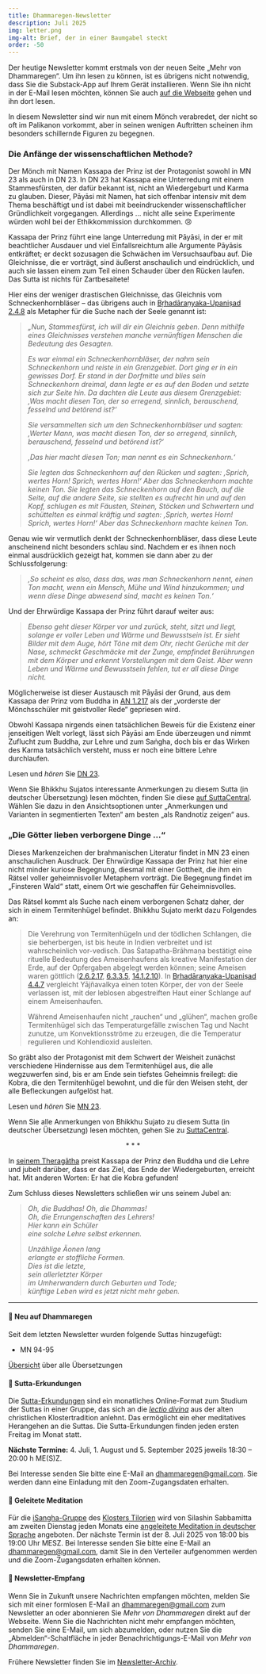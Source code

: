 ```yaml
---
title: Dhammaregen-Newsletter
description: Juli 2025
img: letter.png
img-alt: Brief, der in einer Baumgabel steckt
order: -50
---
```


Der heutige Newsletter kommt erstmals von der neuen Seite „Mehr von Dhammaregen“. Um ihn lesen zu können, ist es übrigens nicht notwendig, dass Sie die Substack-App auf Ihrem Gerät installieren. Wenn Sie ihn nicht in der E-Mail lesen möchten, können Sie auch [auf die Webseite](https://mehr.dhammaregen.net/s/dhammaregen-newsletter) gehen und ihn dort lesen.

In diesem Newsletter sind wir nun mit einem Mönch verabredet, der nicht so oft im Palikanon vorkommt, aber in seinen wenigen Auftritten scheinen ihm besonders schillernde Figuren zu begegnen.

### Die Anfänge der wissenschaftlichen Methode?

Der Mönch mit Namen Kassapa der Prinz ist der Protagonist sowohl in MN 23 als auch in DN 23. In DN 23 hat Kassapa eine Unterredung mit einem Stammesfürsten, der dafür bekannt ist, nicht an Wiedergeburt und Karma zu glauben. Dieser, Pāyāsi mit Namen, hat sich offenbar intensiv mit dem Thema beschäftigt und ist dabei mit beeindruckender wissenschaftlicher Gründlichkeit vorgegangen. Allerdings … nicht alle seine Experimente würden wohl bei der Ethikkommission durchkommen. 😢

Kassapa der Prinz führt eine lange Unterredung mit Pāyāsi, in der er mit beachtlicher Ausdauer und viel Einfallsreichtum alle Argumente Pāyāsis entkräftet; er deckt sozusagen die Schwächen im Versuchsaufbau auf. Die Gleichnisse, die er vorträgt, sind äußerst anschaulich und eindrücklich, und auch sie lassen einem zum Teil einen Schauder über den Rücken laufen. Das Sutta ist nichts für Zartbesaitete!

Hier eins der weniger drastischen Gleichnisse, das Gleichnis vom Schneckenhornbläser – das übrigens auch in [Bṛhadāraṇyaka-Upaniṣad 2.4.8](https://archive.org/details/sechzigupanishad00deusuoft/page/416/mode/2up?view=theater) als Metapher für die Suche nach der Seele genannt ist:

>*„Nun, Stammesfürst, ich will dir ein Gleichnis geben. Denn mithilfe eines Gleichnisses verstehen manche vernünftigen Menschen die Bedeutung des Gesagten.*
>
>*Es war einmal ein Schneckenhornbläser, der nahm sein Schneckenhorn und reiste in ein Grenzgebiet. Dort ging er in ein gewisses Dorf. Er stand in der Dorfmitte und blies sein Schneckenhorn dreimal, dann legte er es auf den Boden und setzte sich zur Seite hin. Da dachten die Leute aus diesem Grenzgebiet: ‚Was macht diesen Ton, der so erregend, sinnlich, berauschend, fesselnd und betörend ist?‘*
>
>*Sie versammelten sich um den Schneckenhornbläser und sagten: ‚Werter Mann, was macht diesen Ton, der so erregend, sinnlich, berauschend, fesselnd und betörend ist?‘*
>
>*‚Das hier macht diesen Ton; man nennt es ein Schneckenhorn.‘*
>
>*Sie legten das Schneckenhorn auf den Rücken und sagten: ‚Sprich, wertes Horn! Sprich, wertes Horn!‘ Aber das Schneckenhorn machte keinen Ton. Sie legten das Schneckenhorn auf den Bauch, auf die Seite, auf die andere Seite, sie stellten es aufrecht hin und auf den Kopf, schlugen es mit Fäusten, Steinen, Stöcken und Schwertern und schüttelten es einmal kräftig und sagten: ‚Sprich, wertes Horn! Sprich, wertes Horn!‘ Aber das Schneckenhorn machte keinen Ton.*

Genau wie wir vermutlich denkt der Schneckenhornbläser, dass diese Leute anscheinend nicht besonders schlau sind. Nachdem er es ihnen noch einmal ausdrücklich gezeigt hat, kommen sie dann aber zu der Schlussfolgerung:

>*‚So scheint es also, dass das, was man Schneckenhorn nennt, einen Ton macht, wenn ein Mensch, Mühe und Wind hinzukommen; und wenn diese Dinge abwesend sind, macht es keinen Ton.‘*

Und der Ehrwürdige Kassapa der Prinz führt darauf weiter aus:

>*Ebenso geht dieser Körper vor und zurück, steht, sitzt und liegt, solange er voller Leben und Wärme und Bewusstsein ist. Er sieht Bilder mit dem Auge, hört Töne mit dem Ohr, riecht Gerüche mit der Nase, schmeckt Geschmäcke mit der Zunge, empfindet Berührungen mit dem Körper und erkennt Vorstellungen mit dem Geist. Aber wenn Leben und Wärme und Bewusstsein fehlen, tut er all diese Dinge nicht.*

Möglicherweise ist dieser Austausch mit Pāyāsi der Grund, aus dem Kassapa der Prinz vom Buddha in [AN 1.217](https://dhammaregen.net/#/sutta/an1.217:1.1/de/sabbamitta) als der „vorderste der Mönchsschüler mit geistvoller Rede“ gepriesen wird. 

Obwohl Kassapa nirgends einen tatsächlichen Beweis für die Existenz einer jenseitigen Welt vorlegt, lässt sich Pāyāsi am Ende überzeugen und nimmt Zuflucht zum Buddha, zur Lehre und zum Saṅgha, doch bis er das Wirken des Karma tatsächlich versteht, muss er noch eine bittere Lehre durchlaufen.

Lesen und *hören* Sie [DN 23](https://dhammaregen.net/#/sutta/dn23/de/sabbamitta).

Wenn Sie Bhikkhu Sujatos interessante Anmerkungen zu diesem Sutta (in deutscher Übersetzung) lesen möchten, finden Sie diese [auf SuttaCentral](https://suttacentral.net/dn23/de/sabbamitta?lang=de&layout=linebyline&reference=main&notes=sidenotes&highlight=false&script=latin). Wählen Sie dazu in den Ansichtsoptionen unter „Anmerkungen und Varianten in segmentierten Texten“ am besten „als Randnotiz zeigen“ aus.

### „Die Götter lieben verborgene Dinge …“

Dieses Markenzeichen der brahmanischen Literatur findet in MN 23 einen anschaulichen Ausdruck. Der Ehrwürdige Kassapa der Prinz hat hier eine nicht minder kuriose Begegnung, diesmal mit einer Gottheit, die ihm ein Rätsel voller geheimnisvoller Metaphern vorträgt. Die Begegnung findet im „Finsteren Wald“ statt, einem Ort wie geschaffen für Geheimnisvolles.

Das Rätsel kommt als Suche nach einem verborgenen Schatz daher, der sich in einem Termitenhügel befindet. Bhikkhu Sujato merkt dazu Folgendes an:

>Die Verehrung von Termitenhügeln und der tödlichen Schlangen, die sie beherbergen, ist bis heute in Indien verbreitet und ist wahrscheinlich vor-vedisch. Das Śatapatha-Brāhmaṇa bestätigt eine rituelle Bedeutung des Ameisenhaufens als kreative Manifestation der Erde, auf der Opfergaben abgelegt werden können; seine Ameisen waren göttlich ([2.6.2.17](https://www.wisdomlib.org/hinduism/book/satapatha-brahmana-english/d/doc63171.html), [6.3.3.5](https://www.wisdomlib.org/hinduism/book/satapatha-brahmana-english/d/doc63298.html), [14.1.2.10](https://www.wisdomlib.org/hinduism/book/satapatha-brahmana-english/d/doc63532.html)). In [Bṛhadāraṇyaka-Upaniṣad 4.4.7](https://archive.org/details/sechzigupanishad00deusuoft/page/476/mode/2up?view=theater) vergleicht Yājñavalkya einen toten Körper, der von der Seele verlassen ist, mit der leblosen abgestreiften Haut einer Schlange auf einem Ameisenhaufen.
>
>Während Ameisenhaufen nicht „rauchen“ und „glühen“, machen große Termitenhügel sich das Temperaturgefälle zwischen Tag und Nacht zunutze, um Konvektionsströme zu erzeugen, die die Temperatur regulieren und Kohlendioxid ausleiten.

So gräbt also der Protagonist mit dem Schwert der Weisheit zunächst verschiedene Hindernisse aus dem Termitenhügel aus, die alle wegzuwerfen sind, bis er am Ende sein tiefstes Geheimnis freilegt: die Kobra, die den Termitenhügel bewohnt, und die für den Weisen steht, der alle Befleckungen aufgelöst hat.

Lesen und *hören* Sie [MN 23](https://dhammaregen.net/#/sutta/mn23/de/sabbamitta).

Wenn Sie alle Anmerkungen von Bhikkhu Sujato zu diesem Sutta (in deutscher Übersetzung) lesen möchten, gehen Sie zu [SuttaCentral](https://suttacentral.net/mn23/de/sabbamitta?lang=de&layout=linebyline&reference=main&notes=sidenotes&highlight=false&script=latin).

<div style="text-align: center;">* * *</div>

In [seinem Theragātha](https://dhammaregen.net/#/sutta/thag2.41/de/sabbamitta) preist Kassapa der Prinz den Buddha und die Lehre und jubelt darüber, dass er das Ziel, das Ende der Wiedergeburten, erreicht hat. Mit anderen Worten: Er hat die Kobra gefunden! 

Zum Schluss dieses Newsletters schließen wir uns seinem Jubel an:

>*Oh, die Buddhas! Oh, die Dhammas!*  
*Oh, die Errungenschaften des Lehrers!*  
*Hier kann ein Schüler*  
*eine solche Lehre selbst erkennen.*
>
>*Unzählige Äonen lang*  
*erlangte er stoffliche Formen.*  
*Dies ist die letzte,*  
*sein allerletzter Körper*  
*im Umherwandern durch Geburten und Tode;*  
*künftige Leben wird es jetzt nicht mehr geben.*

---
#### 🔸 Neu auf Dhammaregen

Seit dem letzten Newsletter wurden folgende Suttas hinzugefügt:
- MN 94-95

[Übersicht](https://dhammaregen.net/#/wiki/uebersetzung/uebersicht) über alle Übersetzungen

#### 🔸 Sutta-Erkundungen 

Die [Sutta-Erkundungen](https://dhammaregen.net/#/wiki/erkundung) sind ein monatliches Online-Format zum Studium der Suttas in einer Gruppe, das sich an die [*lectio divina*](https://de.wikipedia.org/wiki/Lectio_divina) aus der alten christlichen Klostertradition anlehnt. Das ermöglicht ein eher meditatives Herangehen an die Suttas. Die Sutta-Erkundungen finden jeden ersten Freitag im Monat statt. 

**Nächste Termine:** 4. Juli, 1. August und 5. September 2025 jeweils 18:30 – 20:00 h ME(S)Z.

Bei Interesse senden Sie bitte eine E-Mail an [dhammaregen@gmail.com](mailto:dhammaregen@gmail.com). Sie werden dann eine Einladung mit den Zoom-Zugangsdaten erhalten.

#### 🔸 Geleitete Meditation 

Für die [iSangha-Gruppe](https://www.samita.be/de/isangha/) des [Klosters Tilorien](https://www.samita.be/de/tilorien-monastery/) wird von Silashin Sabbamitta am zweiten Dienstag jeden Monats eine [angeleitete Meditation in deutscher Sprache](https://dhammaregen.net/#/wiki/meditation) angeboten. Der nächste Termin ist der 8. Juli 2025 von 18:00 bis 19:00 Uhr MESZ. Bei Interesse senden Sie bitte eine E-Mail an [dhammaregen@gmail.com](mailto:dhammaregen@gmail.com), damit Sie in den Verteiler aufgenommen werden und die Zoom-Zugangsdaten erhalten können.

#### 🔸 Newsletter-Empfang

Wenn Sie in Zukunft unsere Nachrichten empfangen möchten, melden Sie sich mit einer formlosen E-Mail an [dhammaregen@gmail.com](mailto:dhammaregen@gmail.com) zum Newsletter an oder abonnieren Sie *Mehr von Dhammaregen* direkt auf der Webseite. Wenn Sie die Nachrichten nicht mehr empfangen möchten, senden Sie eine E-Mail, um sich abzumelden, oder nutzen Sie die „Abmelden“-Schaltfläche in jeder Benachrichtigungs-E-Mail von *Mehr von Dhammaregen*. 

Frühere Newsletter finden Sie im [Newsletter-Archiv](https://mehr.dhammaregen.net/s/dhammaregen-newsletter).